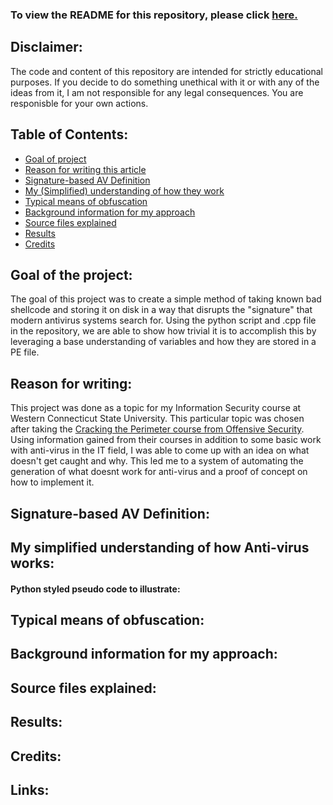 ### To view the README for this repository, please click [here.][1]
 
## Disclaimer:
 
The code and content of this repository are intended for strictly educational purposes. If you decide to do something unethical with it or with any of the ideas from it, I am not responsible for any legal consequences. You are responisble for your own actions.
 
## Table of Contents:
 
- [Goal of project]
- [Reason for writing this article]
- [Signature-based AV Definition]
- [My (Simplified) understanding of how they work]
- [Typical means of obfuscation]
- [Background information for my approach]
- [Source files explained]
- [Results]
- [Credits]

## Goal of the project:

The goal of this project was to create a simple method of taking known bad shellcode and storing it on disk in a way that disrupts the "signature" that modern antivirus systems search for. Using the python script and .cpp file in the repository, we are able to show how trivial it is to accomplish this by leveraging a base understanding of variables and how they are stored in a PE file.

## Reason for writing:

This project was done as a topic for my Information Security course at Western Connecticut State University. This particular topic was chosen after taking the [Cracking the Perimeter course from Offensive Security][2]. Using information gained from their courses in addition to some basic work with anti-virus in the IT field, I was able to come up with an idea on what doesn't get caught and why. This led me to a system of automating the generation of what doesnt work for anti-virus and a proof of concept on how to implement it. 

## Signature-based AV Definition:

## My simplified understanding of how Anti-virus works:

#### Python styled pseudo code to illustrate:

## Typical means of obfuscation:

## Background information for my approach:

## Source files explained:

## Results:

## Credits:

## Links:
[1]: https://www.github.com/jakehomb/Antivirus_Flaws/blob/master/README.md
[2]: https://www.offensive-security.com/information-security-training/cracking-the-perimeter/
[Goal of project]: ./#goal-of-the-project
[Reason for writing this article]: ./#reason-for-writing-this-article
[Signature-based AV Definition]: ./#signature-based-av-definition
[My (Simplified) understanding of how they work]: ./#my-(simplified)-understanding-of-how-they-work
[Typical means of obfuscation]: ./#typical-means-of-obfuscation
[Background information for my approach]: ./#background-information-for-my-approach
[Source files explained]: ./#source-files-explained
[Results]: ./#results
[Credits]: ./#credits
